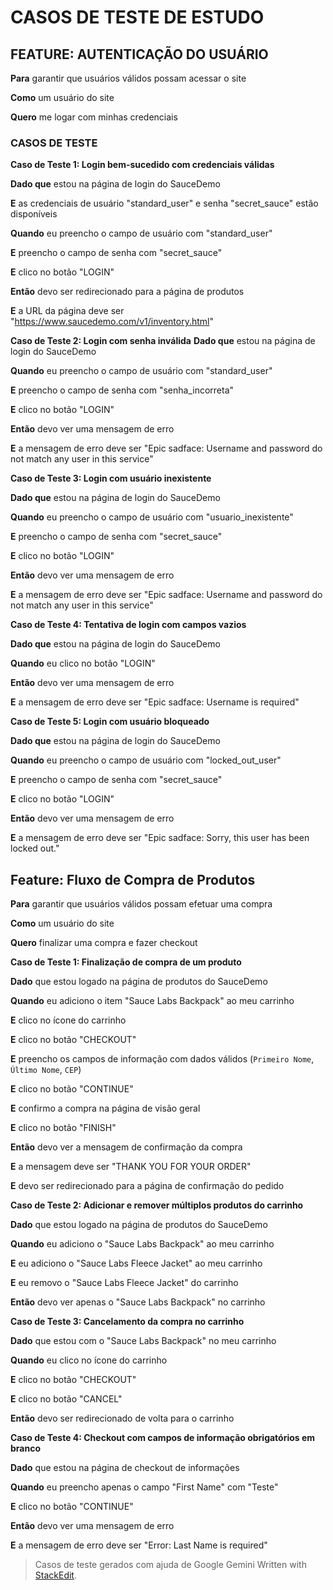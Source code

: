 # CASOS DE TESTE DE ESTUDO #

## FEATURE: AUTENTICAÇÃO DO USUÁRIO ##
**Para** garantir que usuários válidos possam acessar o site

**Como** um usuário do site

**Quero** me logar com minhas credenciais


### CASOS DE TESTE
**Caso de Teste 1: Login bem-sucedido com credenciais válidas**

**Dado que** estou na página de login do SauceDemo

**E** as credenciais de usuário "standard_user" e senha "secret_sauce" estão disponíveis

**Quando** eu preencho o campo de usuário com "standard_user"

**E** preencho o campo de senha com "secret_sauce"

**E** clico no botão "LOGIN"

**Então** devo ser redirecionado para a página de produtos

**E** a URL da página deve ser "https://www.saucedemo.com/v1/inventory.html"

**Caso de Teste 2: Login com senha inválida**
**Dado que** estou na página de login do SauceDemo

**Quando** eu preencho o campo de usuário com "standard_user"

**E** preencho o campo de senha com "senha_incorreta"

**E** clico no botão "LOGIN"

**Então** devo ver uma mensagem de erro

**E** a mensagem de erro deve ser "Epic sadface: Username and password do not match any user in this service"

**Caso de Teste 3: Login com usuário inexistente**

**Dado que** estou na página de login do SauceDemo

**Quando** eu preencho o campo de usuário com "usuario_inexistente"

**E** preencho o campo de senha com "secret_sauce"

**E** clico no botão "LOGIN"

**Então** devo ver uma mensagem de erro

**E** a mensagem de erro deve ser "Epic sadface: Username and password do not match any user in this service"

**Caso de Teste 4: Tentativa de login com campos vazios**

**Dado que** estou na página de login do SauceDemo

**Quando** eu clico no botão "LOGIN"

**Então** devo ver uma mensagem de erro

**E** a mensagem de erro deve ser "Epic sadface: Username is required"

**Caso de Teste 5: Login com usuário bloqueado**

**Dado que** estou na página de login do SauceDemo

**Quando** eu preencho o campo de usuário com "locked_out_user"

**E** preencho o campo de senha com "secret_sauce"

**E** clico no botão "LOGIN"

**Então** devo ver uma mensagem de erro

**E** a mensagem de erro deve ser "Epic sadface: Sorry, this user has been locked out."

## Feature: Fluxo de Compra de Produtos

**Para** garantir que usuários válidos possam efetuar uma compra

**Como** um usuário do site

**Quero** finalizar uma compra e fazer checkout

**Caso de Teste 1: Finalização de compra de um produto** 

**Dado** que estou logado na página de produtos do SauceDemo 

**Quando** eu adiciono o item "Sauce Labs Backpack" ao meu carrinho 

**E** clico no ícone do carrinho 

**E** clico no botão "CHECKOUT" 

**E** preencho os campos de informação com dados válidos (`Primeiro Nome`, `Último Nome`, `CEP`) 

**E** clico no botão "CONTINUE" 

**E** confirmo a compra na página de visão geral 

**E** clico no botão "FINISH" 

**Então** devo ver a mensagem de confirmação da compra 

**E** a mensagem deve ser "THANK YOU FOR YOUR ORDER" 

**E** devo ser redirecionado para a página de confirmação do pedido

**Caso de Teste 2: Adicionar e remover múltiplos produtos do carrinho** 

**Dado** que estou logado na página de produtos do SauceDemo 

**Quando** eu adiciono o "Sauce Labs Backpack" ao meu carrinho 

**E** eu adiciono o "Sauce Labs Fleece Jacket" ao meu carrinho 

**E** eu removo o "Sauce Labs Fleece Jacket" do carrinho 

**Então** devo ver apenas o "Sauce Labs Backpack" no carrinho

**Caso de Teste 3: Cancelamento da compra no carrinho** 

**Dado** que estou com o "Sauce Labs Backpack" no meu carrinho 

**Quando** eu clico no ícone do carrinho 

**E** clico no botão "CHECKOUT" 

**E** clico no botão "CANCEL" 

**Então** devo ser redirecionado de volta para o carrinho


**Caso de Teste 4: Checkout com campos de informação obrigatórios em branco** 

**Dado** que estou na página de checkout de informações 

**Quando** eu preencho apenas o campo "First Name" com "Teste" 

**E** clico no botão "CONTINUE" 

**Então** devo ver uma mensagem de erro 

**E** a mensagem de erro deve ser "Error: Last Name is required"

 

>Casos de teste gerados com ajuda de Google Gemini
> Written with [StackEdit](https://stackedit.io/).
